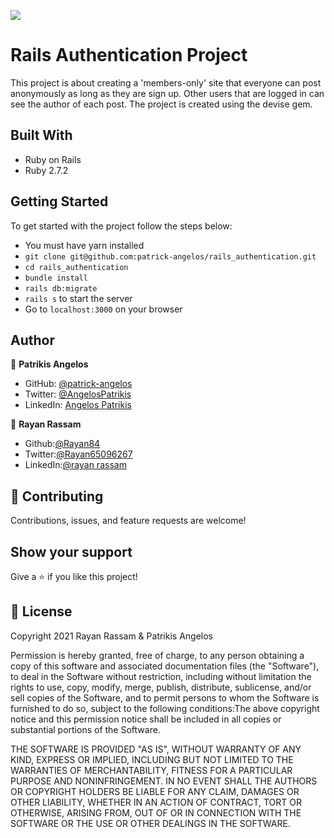 ![](https://img.shields.io/badge/Microverse-blueviolet)

# Rails Authentication Project

This project is about creating a 'members-only' site that everyone can post anonymously as long as they are sign up.
Other users that are logged in can see the author of each post.
The project is created using the devise gem.

## Built With

- Ruby on Rails
- Ruby 2.7.2

## Getting Started

To get started with the project follow the steps below:
- You must have yarn installed
- `git clone git@github.com:patrick-angelos/rails_authentication.git`
- `cd rails_authentication`
- `bundle install`
- `rails db:migrate`
- `rails s` to start the server
- Go to `localhost:3000` on your browser

## Author

👤 **Patrikis Angelos**

- GitHub: [@patrick-angelos](https://github.com/patrick-angelos)
- Twitter: [@AngelosPatrikis](https://twitter.com/AngelosPatrikis)
- LinkedIn: [Angelos Patrikis](https://www.linkedin.com/in/patrikis-angelos/)

👤 **Rayan Rassam**
- Github:[@Rayan84](https://github.com/Rayan84)
- Twitter:[@Rayan65096267](https://twitter.com/Rayan65096267)
- LinkedIn:[@rayan rassam](https://www.linkedin.com/in/rayan-rassam-18a0a426/) 

## 🤝 Contributing

Contributions, issues, and feature requests are welcome!

## Show your support

Give a ⭐️ if you like this project!

## 📝 License

Copyright 2021 Rayan Rassam & Patrikis Angelos

Permission is hereby granted, free of charge, to any person obtaining a copy of this software and associated documentation files (the "Software"), to deal in the Software without restriction, including without limitation the rights to use, copy, modify, merge, publish, distribute, sublicense, and/or sell copies of the Software, and to permit persons to whom the Software is furnished to do so, subject to the following conditions:The above copyright notice and this permission notice shall be included in all copies or substantial portions of the Software.

THE SOFTWARE IS PROVIDED "AS IS", WITHOUT WARRANTY OF ANY KIND, EXPRESS OR IMPLIED, INCLUDING BUT NOT LIMITED TO THE WARRANTIES OF MERCHANTABILITY, FITNESS FOR A PARTICULAR PURPOSE AND NONINFRINGEMENT. IN NO EVENT SHALL THE AUTHORS OR COPYRIGHT HOLDERS BE LIABLE FOR ANY CLAIM, DAMAGES OR OTHER LIABILITY, WHETHER IN AN ACTION OF CONTRACT, TORT OR OTHERWISE, ARISING FROM, OUT OF OR IN CONNECTION WITH THE SOFTWARE OR THE USE OR OTHER DEALINGS IN THE SOFTWARE.
